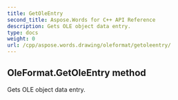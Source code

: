 ```yaml
---
title: GetOleEntry
second_title: Aspose.Words for C++ API Reference
description: Gets OLE object data entry. 
type: docs
weight: 0
url: /cpp/aspose.words.drawing/oleformat/getoleentry/
---
```

## OleFormat.GetOleEntry method


Gets OLE object data entry. 

